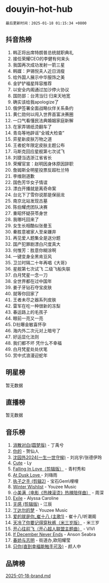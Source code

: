 # douyin-hot-hub

`最后更新时间：2025-01-18 01:15:34 +0800`

## 抖音热榜

1. 韩正将出席特朗普总统就职典礼
1. 接任荣耀CEO的李健有何来头
1. 我国再次成功发射一箭三星
1. 韩媒：尹锡悦夫人近日消瘦
1. 给外国人展示中华服饰之美
1. 金铲铲福星阵容推荐
1. 以安全内阁通过加沙停火协议
1. 国防部：台湾当归 归来天地宽
1. 确实该给我apologize了
1. 俄伊签署全面战略伙伴关系条约
1. 黄仁勋何以闯入世界首富决赛圈
1. 一口气看懂民法典婚姻家庭新解
1. 在家弄锡纸烫翻车了
1. 青岛等地辟谣“全城大检查”
1. 弈星新皮肤万物之道
1. 王者蛇年限定皮肤主题公布
1. 马斯克回应星舰第七次试飞
1. 刘捷当选浙江省省长
1. 荣耀官宣：赵明因身体原因辞职
1. 詹姆斯全明星投票反超杜兰特
1. 李维刚道歉
1. 国色芳华女子情谊
1. 漂白开播就是离奇命案
1. 台北下了雪你说那是保丽龙
1. 南京北站发现古墓
1. 陈伯耀虎团队决赛
1. 重昭怀疑茯苓身世
1. 我哪吒回来了
1. 女生长相酷似张曼玉
1. 秦胜意被家人至亲嫌弃
1. 再见爱人题集全是送分题
1. 国产犯罪剧漂白尺度真大
1. 何惟芳：胜意你糊涂啊
1. 一键变身全黑肯豆风
1. 卫兰时隔二十年再唱《大哥》
1. 星舰第七次试飞 二级飞船失联
1. 白月梵星一念一刀
1. 全世界都在过中国年
1. 姜子牙钻石夺宝皮肤
1. 就等你回家了
1. 王者未尽之器系列皮肤
1. 雷军在吃一种很新的冻梨
1. 春运路上的毛孩子
1. 眼前一亮又一亮
1. D社曝金敏喜怀孕
1. 海内外二次元对上暗号了
1. 好运显化法则
1. 我们都不坏 凭什么不幸福
1. 白月梵星处处伏笔
1. 赏中式浪漫迎蛇年

## 明星榜

暂无数据

## 直播榜

暂无数据

## 音乐榜

1. [消散对白(圆梦版)](https://sf6-cdn-tos.douyinstatic.com/obj/tos-cn-ve-2774/og4jB5I5IizzoZVAAAzWgBMAsMDWoArfwBOiFs) - 丁禹兮
1. [你的](https://sf5-hl-cdn-tos.douyinstatic.com/obj/tos-cn-ve-2774/oYuIeKf42jB7sEV6B2upMdpYAgfrQWj0FeRegh) - 贺仙人
1. [沈园外2024(一生一世守候)](https://sf5-hl-cdn-tos.douyinstatic.com/obj/tos-cn-ve-2774/oAIYMHGCmKaYKFDd6FZBf9AfMfx1eErAAEJAFH) - 刘兆宇/张德伊玲
1. [Cute](https://sf5-hl-cdn-tos.douyinstatic.com/obj/tos-cn-ve-2774/o4IbIzHWKAAB4wsS5qMBRiiAlEBGTpQRNfFvuo) - Ly
1. [Falling In Love（剪辑版）](https://sf5-hl-cdn-tos.douyinstatic.com/obj/tos-cn-ve-2774/o8ajpA8zzgBPahbBIO8AcKGBLJezFCRd1wfP9f) - 青村秀和
1. [ At Dusk  Love ](https://sf3-cdn-tos.douyinstatic.com/obj/tos-cn-ve-2774/o8CrpCf5CaYgI4ZrtQgMQAFEfuGqNnRSDQAPBc) - 刘嗨雨
1. [执子之手 (剪辑2)](https://sf5-hl-cdn-tos.douyinstatic.com/obj/tos-cn-ve-2774/oUoZLQjCc31XzqsBnBQUNgeKtYPBcgbFDwtfcu) - 宝石Gem\哩哩
1. [Winter Wishlist](https://sf5-hl-cdn-tos.douyinstatic.com/obj/tos-cn-ve-2774/oIIgUOeamCFCVAzxN6MFRLIBlLGpUqQxeeHrLE) - Youzee Music
1. [小美满（电影《热辣滚烫》热辣陪伴曲）](https://sf5-hl-cdn-tos.douyinstatic.com/obj/tos-cn-ve-2774/o0GAn2lSgfZIDUgtevCGDQYnFg4CwnrBaxbTZL) - 周深
1. [Exile](https://sf5-hl-cdn-tos.douyinstatic.com/obj/tos-cn-ve-2774/oYj4gAQTknKE3WW0Je8KGmQ7z1cA4FefwtbufD) - Alyssa Caroline
1. [无感 (剪辑版)](https://sf5-hl-cdn-tos.douyinstatic.com/obj/tos-cn-ve-2774/o0eIsUzJBDlQaQFC5OFlgbMEZC1TFYBftOBn6p) - 江辰
1. [丁达尔的梦](https://sf5-hl-cdn-tos.douyinstatic.com/obj/tos-cn-ve-2774/oMU3WirUZBVQkAC9ccG5P2IQirziZM2RTInUY) - Youzee Music
1. [爱的就是你_崔十八 (主歌1)](https://sf5-hl-cdn-tos.douyinstatic.com/obj/tos-cn-ve-2774/oI5BO5DhFZ6UTcNCnZaOCBLtZ7WIMQGfgnXf5E) - 崔十八/听潮阁
1. [天冷了你要记得穿秋裤（米三岁版）](https://sf5-hl-cdn-tos.douyinstatic.com/obj/tos-cn-ve-2774/oQlIwVIDWiZ6BQilAorS7MA0AgCkQDvcZAdm1) - 米三岁
1. [开心往前飞（开心超人联盟主题曲）](https://sf5-hl-cdn-tos.douyinstatic.com/obj/tos-cn-ve-2774/9d8fb7c82cf1421fb93a9fe925275e0a) - VIVI
1. [If December Never Ends](https://sf5-hl-cdn-tos.douyinstatic.com/obj/tos-cn-ve-2774/oY1IQMoTgCFIBg8RZifyqlBBt1UFgitTYmxeOS) - Anson Seabra
1. [春娇与志明](https://sf5-hl-cdn-tos.douyinstatic.com/obj/tos-cn-ve-2774/e530d8fceb7044b39707d7f9ff54add1) - 街道办,欧阳耀莹
1. [只你(直到幸福能触手可及)](https://sf5-hl-cdn-tos.douyinstatic.com/obj/tos-cn-ve-2774/o0lBkRDzFTeaVSUz3ZZSCBVtZ5DIMQGfgmEAuE) - 颜人中

## 品牌榜

[2025-01-18-brand.md](2025-01-18-brand.md)
